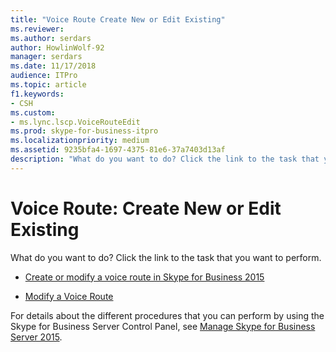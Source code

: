 ```yaml
---
title: "Voice Route Create New or Edit Existing"
ms.reviewer: 
ms.author: serdars
author: HowlinWolf-92
manager: serdars
ms.date: 11/17/2018
audience: ITPro
ms.topic: article
f1.keywords:
- CSH
ms.custom:
- ms.lync.lscp.VoiceRouteEdit
ms.prod: skype-for-business-itpro
ms.localizationpriority: medium
ms.assetid: 9235bfa4-1697-4375-81e6-37a7403d13af
description: "What do you want to do? Click the link to the task that you want to perform."
---
```


# Voice Route: Create New or Edit Existing

What do you want to do? Click the link to the task that you want to perform.

- [Create or modify a voice route in Skype for Business 2015](../../deploy/deploy-enterprise-voice/create-or-modify-a-voice-route.md)

- [Modify a Voice Route](/previous-versions/office/lync-server-2013/lync-server-2013-modify-a-voice-route)

For details about the different procedures that you can perform by using the Skype for Business Server Control Panel, see [Manage Skype for Business Server 2015](../../manage/manage.md).